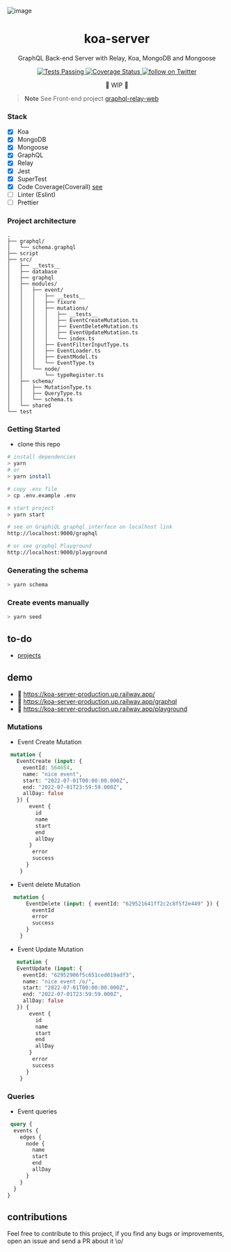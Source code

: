 ![image](https://user-images.githubusercontent.com/65451957/170831440-11ffbec9-5380-4513-9084-a6c09aa9dcdb.png)

<h1 align="center">
 koa-server
</h1>

<p align="center">
GraphQL Back-end Server with Relay, Koa, MongoDB and Mongoose
</p>

<p align="center">
   <a href="https://github.com/biantris/koa-server/actions">
      <img alt="Tests Passing" src="https://github.com/biantris/koa-server/actions/workflows/test.yml/badge.svg" />
    </a>
    <a href='https://coveralls.io/github/biantris/koa-server?branch=feat/codev'>
      <img src='https://coveralls.io/repos/github/biantris/koa-server/badge.svg?branch=feat/codev' alt='Coverage Status' />
    </a>
    <a href="https://twitter.com/intent/follow?screen_name=biantris_">
        <img src="https://img.shields.io/twitter/follow/biantris_?style=social&logo=twitter"
        alt="follow on Twitter">
    </a>
</p>

<p align="center">🚧 WIP 🚧</p>

> **Note**
> See Front-end project [graphql-relay-web](https://github.com/biantris/graphql-relay-web)

### Stack
- [x] Koa
- [x] MongoDB
- [x] Mongoose
- [x] GraphQL
- [x] Relay
- [x] Jest
- [x] SuperTest
- [x] Code Coverage(Coverall) [see](https://github.com/biantris/koa-server/issues/129)
- [ ] Linter (Eslint)
- [ ] Prettier

### Project architecture
```
.
├── graphql/
│   └── schema.graphql
├── script
├── src/
│   ├── __tests__
│   ├── database
│   ├── graphql
│   ├── modules/
│   │   ├── event/
│   │   │   ├── __tests__
│   │   │   ├── fixure
│   │   │   ├── mutations/
│   │   │   │   ├── __tests__
│   │   │   │   ├── EventCreateMutation.ts
│   │   │   │   ├── EventDeleteMutation.ts
│   │   │   │   ├── EventUpdateMutation.ts
│   │   │   │   └── index.ts
│   │   │   ├── EventFilterInputType.ts
│   │   │   ├── EventLoader.ts
│   │   │   ├── EventModel.ts
│   │   │   └── EventType.ts
│   │   └── node/
│   │       └── typeRegister.ts
│   ├── schema/
│   │   ├── MutationType.ts
│   │   ├── QueryType.ts
│   │   └── schema.ts
│   └── shared
└── test
```

### Getting Started
- clone this repo
```sh
# install dependencies
> yarn
# or
> yarn install

# copy .env file
> cp .env.example .env

# start project
> yarn start

# see on GraphiQL graphql interface on localhost link
http://localhost:9000/graphql

# or see graphql Playground
http://localhost:9000/playground
```

### Generating the schema
```sh
> yarn schema
```

### Create events manually
```sh
> yarn seed
```

## to-do

- [projects](https://github.com/biantris/koa-server/projects/1)

## demo
- 🔗 https://koa-server-production.up.railway.app/
- 🔗 https://koa-server-production.up.railway.app/graphql
- 🔗 https://koa-server-production.up.railway.app/playground

### Mutations
- Event Create Mutation
```graphql
 mutation {
   EventCreate (input: { 
     eventId: 564654, 
     name: "nice event", 
     start: "2022-07-01T00:00:00.000Z",
     end: "2022-07-01T23:59:59.000Z",
     allDay: false
   }) {
       event {
         id
         name
         start
         end
         allDay
       }
        error
        success
      }
    }
```
- Event delete Mutation
```graphql
  mutation {
      EventDelete (input: { eventId: "629521641ff2c2c8f5f2e449" }) {
        eventId
        error
        success
      }
    }
```
- Event Update Mutation
```graphql
   mutation {
   EventUpdate (input: { 
     eventId: "62952906f5c651ced019adf3", 
     name: "nice event /o/", 
     start: "2022-07-01T00:00:00.000Z",
     end: "2022-07-01T23:59:59.000Z",
     allDay: false
   }) {
       event {
         id
         name
         start
         end
         allDay
       }
        error
        success
      }
    }
```
  
### Queries
- Event queries
```graphql
 query {
  events {
    edges {
      node {
        name
        start
        end
        allDay
      }
    }
  }
}

```

## contributions
Feel free to contribute to this project, if you find any bugs or improvements, open an issue and send a PR about it \o/
